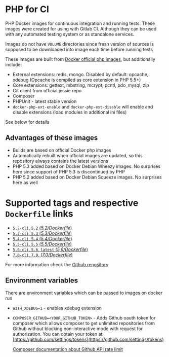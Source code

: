# PHP for CI

PHP Docker images for continuous integration and running tests. These images were created for using with Gitlab CI.
Although they can be used with any automated testing system or as standalone services.

Images do not have `VOLUME` directories since fresh version of sources is supposed to be downloaded into image each time before running tests

These images are built from [Docker official php images](https://registry.hub.docker.com/_/php/), but additionally include:

 - External extensions: redis, mongo. Disabled by default: opcache, xdebug (Opcache is compiled as core extension in PHP 5.5+)
 - Core extensions: gettext, mbstring, mcrypt, pcntl, pdo_mysql, zip
 - Git client from official jessie repo
 - Composer
 - PHPUnit - latest stable version
 - `docker-php-ext-enable` and `docker-php-ext-disable` will enable and disable extensions (load modules in additional ini files)

See below for details

## Advantages of these images

 - Builds are based on official Docker php images
 - Automatically rebuilt when official images are updated, so this repository always contains the latest versions
 - PHP 5.3 added based on Docker Debian Wheezy images. No surprises here since support of PHP 5.3 is discontinued by PHP
 - PHP 5.2 added based on Docker Debian Squeeze images. No surprises here as well

# Supported tags and respective `Dockerfile` links

-	[`5.2-cli`, `5.2` (*5.2/Dockerfile*)](https://github.com/TetraWeb/docker/blob/master/php/5.2/Dockerfile)
-	[`5.3-cli`, `5.3` (*5.3/Dockerfile*)](https://github.com/TetraWeb/docker/blob/master/php/5.3/Dockerfile)
-	[`5.4-cli`, `5.4` (*5.4/Dockerfile*)](https://github.com/TetraWeb/docker/blob/master/php/5.4/Dockerfile)
-	[`5.5-cli`, `5.5` (*5.5/Dockerfile*)](https://github.com/TetraWeb/docker/blob/master/php/5.5/Dockerfile)
-	[`5.6-cli`, `5.6`, `latest` (*5.6/Dockerfile*)](https://github.com/TetraWeb/docker/blob/master/php/5.6/Dockerfile)
-	[`7.0-cli`, `7.0`, (*7.0/Dockerfile*)](https://github.com/TetraWeb/docker/blob/master/php/7.0/Dockerfile)


For more information check the [Github repository](https://github.com/TetraWeb/docker/)

## Environment variables

There are environment variables which can be passed to images on docker run

 - `WITH_XDEBUG=1` - enables xdebug extension
 - `COMPOSER_GITHUB=<YOUR_GITHUB_TOKEN>` - Adds Github oauth token for composer which allows composer to get unlimited repositories from Github without blocking non-interactive mode with request for authorization. You can obtain your token at [https://github.com/settings/tokens](https://github.com/settings/tokens)
   
    [Composer documentation about Github API rate limit](https://getcomposer.org/doc/articles/troubleshooting.md#api-rate-limit-and-oauth-tokens)
